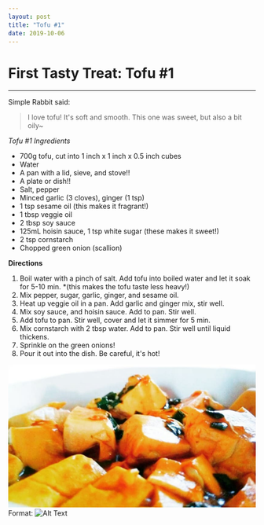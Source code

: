 ```yaml
---
layout: post
title: "Tofu #1"
date: 2019-10-06
---
```

# First Tasty Treat: Tofu \#1
---
Simple Rabbit said:
> I love tofu! It's soft and smooth.
> This one was sweet, but also a bit oily~

*Tofu #1 Ingredients*
* 700g tofu, cut into 1 inch x 1 inch x 0.5 inch cubes
* Water
* A pan with a lid, sieve, and stove!!
* A plate or dish!!
* Salt, pepper
* Minced garlic (3 cloves), ginger (1 tsp)
* 1 tsp sesame oil (this makes it fragrant!)
* 1 tbsp veggie oil
* 2 tbsp soy sauce
* 125mL hoisin sauce, 1 tsp white sugar (these makes it sweet!)
* 2 tsp cornstarch
* Chopped green onion (scallion)

**Directions**
1. Boil water with a pinch of salt. Add tofu into boiled water and let it soak for 5-10 min.
  *(this makes the tofu taste less heavy!)
2. Mix pepper, sugar, garlic, ginger, and sesame oil. 
3. Heat up veggie oil in a pan. Add garlic and ginger mix, stir well. 
4. Mix soy sauce, and hoisin sauce. Add to pan. Stir well. 
5. Add tofu to pan. Stir well, cover and let it simmer for 5 min. 
6. Mix cornstarch with 2 tbsp water. Add to pan. Stir well until liquid thickens. 
7. Sprinkle on the green onions!
8. Pour it out into the dish. Be careful, it's hot!

![Tofu #1 Logo](images/posts/tofu_1.png)
Format: ![Alt Text](url)
